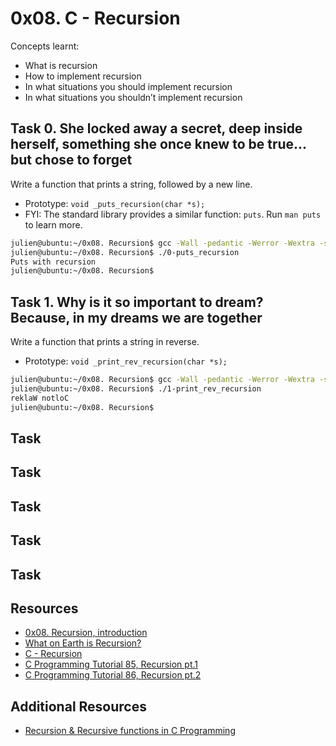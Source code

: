 # 0x08. C - Recursion
Concepts learnt:
- What is recursion
- How to implement recursion
- In what situations you should implement recursion
- In what situations you shouldn’t implement recursion

## Task 0. She locked away a secret, deep inside herself, something she once knew to be true... but chose to forget
Write a function that prints a string, followed by a new line.
- Prototype: `void _puts_recursion(char *s);`
- FYI: The standard library provides a similar function: `puts`. Run `man puts` to learn more.
```bash
julien@ubuntu:~/0x08. Recursion$ gcc -Wall -pedantic -Werror -Wextra -std=gnu89 _putchar.c 0-main.c 0-puts_recursion.c -o 0-puts_recursion
julien@ubuntu:~/0x08. Recursion$ ./0-puts_recursion 
Puts with recursion
julien@ubuntu:~/0x08. Recursion$ 
```
## Task 1. Why is it so important to dream? Because, in my dreams we are together
Write a function that prints a string in reverse.
- Prototype: `void _print_rev_recursion(char *s);`
```bash
julien@ubuntu:~/0x08. Recursion$ gcc -Wall -pedantic -Werror -Wextra -std=gnu89 _putchar.c 1-main.c 1-print_rev_recursion.c -o 1-print_rev_recursion
julien@ubuntu:~/0x08. Recursion$ ./1-print_rev_recursion 
reklaW notloC
julien@ubuntu:~/0x08. Recursion$ 
```
## Task 
## Task 
## Task 
## Task 
## Task 

## Resources
- [0x08. Recursion, introduction](https://s3.amazonaws.com/alx-intranet.hbtn.io/uploads/misc/2021/1/2818ba6f14f644b871dcbd746925fa15b8cd5937.pdf?X-Amz-Algorithm=AWS4-HMAC-SHA256&X-Amz-Credential=AKIARDDGGGOUSBVO6H7D%2F20240612%2Fus-east-1%2Fs3%2Faws4_request&X-Amz-Date=20240612T090137Z&X-Amz-Expires=86400&X-Amz-SignedHeaders=host&X-Amz-Signature=ad9b6eb3e72a1c6907ccf8cbf5f1b7d7a497008e2cc1caac8c163d124d25823d)
- [What on Earth is Recursion?](https://www.youtube.com/watch?v=Mv9NEXX1VHc)
- [C - Recursion](https://www.tutorialspoint.com/cprogramming/c_recursion.htm)
- [C Programming Tutorial 85, Recursion pt.1](https://www.youtube.com/watch?v=XGxbXMP6k8k)
- [C Programming Tutorial 86, Recursion pt.2](https://www.youtube.com/watch?v=7XiIS6HobNs)
## Additional Resources
- [Recursion & Recursive functions in C Programming](https://www.youtube.com/watch?feature=shared&v=0BtTPJOLPj0)
